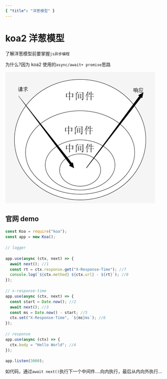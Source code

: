 ```yaml
---
{ "title": "洋葱模型" }
---
```


# koa2 洋葱模型

了解洋葱模型前要掌握`js异步编程`

为什么?因为 koa2 使用的`async/await+ promise`思路

![](/nodejs/koa2洋葱圈.png)

## 官网 demo

```js
const Koa = require("koa");
const app = new Koa();

// logger

app.use(async (ctx, next) => {
  await next(); //1
  const rt = ctx.response.get("X-Response-Time"); //7
  console.log(`${ctx.method} ${ctx.url} - ${rt}`); //8
});

// x-response-time
app.use(async (ctx, next) => {
  const start = Date.now(); //2
  await next(); //3
  const ms = Date.now() - start; //5
  ctx.set("X-Response-Time", `${ms}ms`); //6
});

// response
app.use(async (ctx) => {
  ctx.body = "Hello World"; //4
});

app.listen(3000);
```

如代码，通过`await next()`执行下一个中间件....向内执行，最后从内向外执行...
